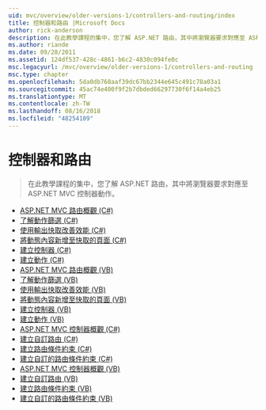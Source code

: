 ```yaml
---
uid: mvc/overview/older-versions-1/controllers-and-routing/index
title: 控制器和路由 |Microsoft Docs
author: rick-anderson
description: 在此教學課程的集中，您了解 ASP.NET 路由，其中將瀏覽器要求對應至 ASP.NET MVC 控制器動作。
ms.author: riande
ms.date: 09/28/2011
ms.assetid: 124df537-428c-4861-b6c2-4830c094fe0c
msc.legacyurl: /mvc/overview/older-versions-1/controllers-and-routing
msc.type: chapter
ms.openlocfilehash: 5da0db768aaf39dc67bb2344e645c491c78a03a1
ms.sourcegitcommit: 45ac74e400f9f2b7dbded66297730f6f14a4eb25
ms.translationtype: MT
ms.contentlocale: zh-TW
ms.lasthandoff: 08/16/2018
ms.locfileid: "48254109"
---
```

<a name="controllers-and-routing"></a>控制器和路由
====================
> 在此教學課程的集中，您了解 ASP.NET 路由，其中將瀏覽器要求對應至 ASP.NET MVC 控制器動作。


- [ASP.NET MVC 路由概觀 (C#)](asp-net-mvc-routing-overview-cs.md)
- [了解動作篩選 (C#)](understanding-action-filters-cs.md)
- [使用輸出快取改善效能 (C#)](improving-performance-with-output-caching-cs.md)
- [將動態內容新增至快取的頁面 (C#)](adding-dynamic-content-to-a-cached-page-cs.md)
- [建立控制器 (C#)](creating-a-controller-cs.md)
- [建立動作 (C#)](creating-an-action-cs.md)
- [ASP.NET MVC 路由概觀 (VB)](asp-net-mvc-routing-overview-vb.md)
- [了解動作篩選 (VB)](understanding-action-filters-vb.md)
- [使用輸出快取改善效能 (VB)](improving-performance-with-output-caching-vb.md)
- [將動態內容新增至快取的頁面 (VB)](adding-dynamic-content-to-a-cached-page-vb.md)
- [建立控制器 (VB)](creating-a-controller-vb.md)
- [建立動作 (VB)](creating-an-action-vb.md)
- [ASP.NET MVC 控制器概觀 (C#)](aspnet-mvc-controllers-overview-cs.md)
- [建立自訂路由 (C#)](creating-custom-routes-cs.md)
- [建立路由條件約束 (C#)](creating-a-route-constraint-cs.md)
- [建立自訂的路由條件約束 (C#)](creating-a-custom-route-constraint-cs.md)
- [ASP.NET MVC 控制器概觀 (VB)](asp-net-mvc-controller-overview-vb.md)
- [建立自訂路由 (VB)](creating-custom-routes-vb.md)
- [建立路由條件約束 (VB)](creating-a-route-constraint-vb.md)
- [建立自訂的路由條件約束 (VB)](creating-a-custom-route-constraint-vb.md)
